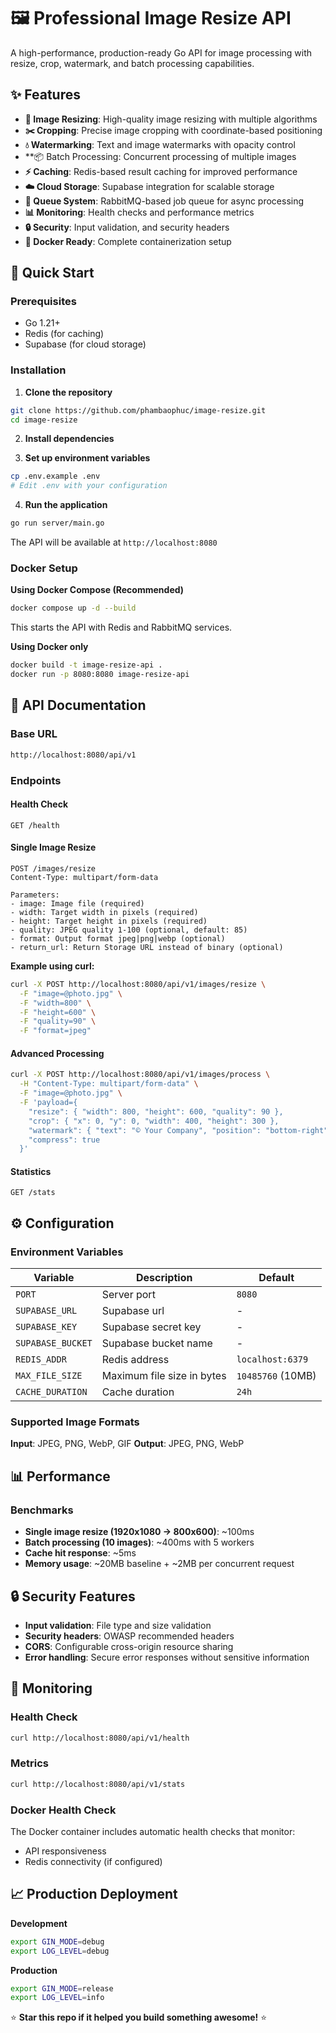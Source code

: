 # 🖼️ Professional Image Resize API

A high-performance, production-ready Go API for image processing with resize, crop, watermark, and batch processing capabilities.

## ✨ Features

- **🔄 Image Resizing**: High-quality image resizing with multiple algorithms
- **✂️ Cropping**: Precise image cropping with coordinate-based positioning
- **💧 Watermarking**: Text and image watermarks with opacity control
- **📦 Batch Processing: Concurrent processing of multiple images
- **⚡ Caching**: Redis-based result caching for improved performance
- **☁️ Cloud Storage**: Supabase integration for scalable storage
- **🔄 Queue System**: RabbitMQ-based job queue for async processing
- **📊 Monitoring**: Health checks and performance metrics
- **🔒 Security**: Input validation, and security headers
- **🐳 Docker Ready**: Complete containerization setup

## 🚀 Quick Start

### Prerequisites

- Go 1.21+
- Redis (for caching)
- Supabase (for cloud storage)

### Installation

1. **Clone the repository**
```bash
git clone https://github.com/phambaophuc/image-resize.git
cd image-resize
```

2. **Install dependencies**

3. **Set up environment variables**
```bash
cp .env.example .env
# Edit .env with your configuration
```

4. **Run the application**
```bash
go run server/main.go
```

The API will be available at `http://localhost:8080`

### Docker Setup

**Using Docker Compose (Recommended)**
```bash
docker compose up -d --build
```

This starts the API with Redis and RabbitMQ services.

**Using Docker only**
```bash
docker build -t image-resize-api .
docker run -p 8080:8080 image-resize-api
```

## 📖 API Documentation

### Base URL
```bash
http://localhost:8080/api/v1
```

### Endpoints

#### Health Check
```http
GET /health
```

#### Single Image Resize
```http
POST /images/resize
Content-Type: multipart/form-data

Parameters:
- image: Image file (required)
- width: Target width in pixels (required)
- height: Target height in pixels (required)
- quality: JPEG quality 1-100 (optional, default: 85)
- format: Output format jpeg|png|webp (optional)
- return_url: Return Storage URL instead of binary (optional)
```

**Example using curl:**
```bash
curl -X POST http://localhost:8080/api/v1/images/resize \
  -F "image=@photo.jpg" \
  -F "width=800" \
  -F "height=600" \
  -F "quality=90" \
  -F "format=jpeg"
```

#### Advanced Processing
```bash
curl -X POST http://localhost:8080/api/v1/images/process \
  -H "Content-Type: multipart/form-data" \
  -F "image=@photo.jpg" \
  -F 'payload={
    "resize": { "width": 800, "height": 600, "quality": 90 },
    "crop": { "x": 0, "y": 0, "width": 400, "height": 300 },
    "watermark": { "text": "© Your Company", "position": "bottom-right", "opacity": 0.7 },
    "compress": true
  }'
```

#### Statistics
```http
GET /stats
```

## ⚙️ Configuration

### Environment Variables

| Variable | Description | Default |
|----------|-------------|---------|
| `PORT` | Server port | `8080` |
| `SUPABASE_URL` | Supabase url | - |
| `SUPABASE_KEY` | Supabase secret key | - |
| `SUPABASE_BUCKET` | Supabase bucket name | - |
| `REDIS_ADDR` | Redis address | `localhost:6379` |
| `MAX_FILE_SIZE` | Maximum file size in bytes | `10485760` (10MB) |
| `CACHE_DURATION` | Cache duration | `24h` |

### Supported Image Formats

**Input**: JPEG, PNG, WebP, GIF
**Output**: JPEG, PNG, WebP

## 📊 Performance

### Benchmarks

- **Single image resize (1920x1080 → 800x600)**: ~100ms
- **Batch processing (10 images)**: ~400ms with 5 workers
- **Cache hit response**: ~5ms
- **Memory usage**: ~20MB baseline + ~2MB per concurrent request

## 🔒 Security Features

- **Input validation**: File type and size validation
- **Security headers**: OWASP recommended headers
- **CORS**: Configurable cross-origin resource sharing
- **Error handling**: Secure error responses without sensitive information

## 🚦 Monitoring

### Health Check
```bash
curl http://localhost:8080/api/v1/health
```

### Metrics
```bash
curl http://localhost:8080/api/v1/stats
```

### Docker Health Check
The Docker container includes automatic health checks that monitor:
- API responsiveness
- Redis connectivity (if configured)

## 📈 Production Deployment

**Development**
```bash
export GIN_MODE=debug
export LOG_LEVEL=debug
```

**Production**
```bash
export GIN_MODE=release
export LOG_LEVEL=info
```

⭐ **Star this repo if it helped you build something awesome!** ⭐
